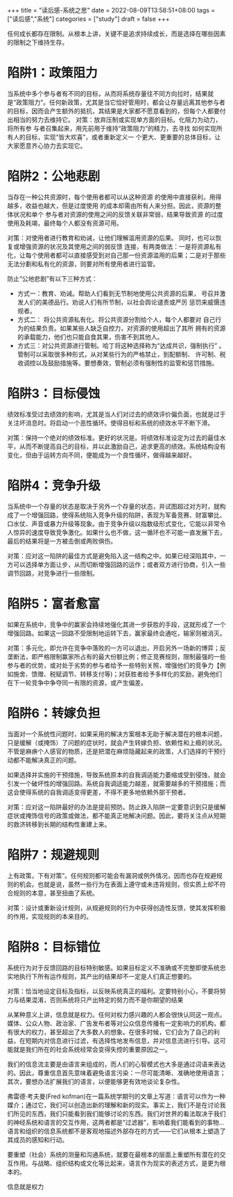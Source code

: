 +++
title = "读后感-系统之思"
date = 2022-08-09T13:58:51+08:00
tags = ["读后感","系统"]
categories = ["study"]
draft = false
+++

任何成长都存在限制。从根本上讲，关键不是追求持续成长，而是选择在哪些因素的限制之下维持生存。

# 陷阱1：政策阻力
当系统中多个参与者有不同的目标，从而将系统存量往不同方向拉时，结果就是“政策阻力"。任何新政策，尤其是当它恰好管用时，都会让存量远离其他参与者的目标，因而会产生额外的抵抗，其结果是大家都不愿意看到的，但每个人都要付出相当的努力去维持它。
对策：放弃压制或实现单方面的目标。化阻力为动力，将所有参 与者召集起来，用先前用于维持“政策阻力”的精力，去寻找 如何实现所有人的目标，实现“皆大欢喜”，或者重新定义一 个更大、更重要的总体目标，让大家愿意齐心协力去实现它。

# 陷阱2：公地悲剧
当存在一种公共资源时，每个使用者都可以从这种资源 的使用中直接获利，用得越多，收益也越大，但是过度使用 的成本却需由所有人来分担。因此，资源的整体状况和单个 参与者对资源的使用之间的反馈关联非常弱，结果导致资源 的过度使用及耗竭，最终每个人都没有资源可用。

对策：对使用者进行教育和劝诫，让他们理解滥用资源的后果。 同时，也可以恢复或增强资源的状况及其使用之间的弱反馈 连接，有两类做法：一是将资源私有化，让每个使用者都可以直接感受到对自己那一份资源滥用的后果；二是对于那些无法分劃和私有化的资源，则要对所有使用者进行监管。

防止“公地悲剧”有以下三种方式：
- 方式一：教育、劝诫。帮助人们看到无节制地使用公共资源的后果， 号召并激发人们的美德品行。劝说人们有所节制，以社会舆论谴责或严厉 惩罚来威慑违规者。
- 方式二： 将公共资源私有化。将公共资源分割给个人，每个人都要对 自己行为的结果负责。如果某些人缺乏自控力，对资源的使用超出了其所 拥有的资源的承载能力，他们也只能自食其果，伤害不到其他人。
- 方式三：对公共资源进行管制。哈丁将这种选择称为“达成共识，强制执行” 。管制可以采取很多种形式，从对某些行为的严格禁止，到配额制、 许可制、税收调控以及鼓励措施等。要想奏效，管制必须有强制性的监管和惩罚措施。

# 陷阱3：目标侵蚀

绩效标准受过去绩效的影响，尤其是当人们对过去的绩效评价偏负面，也就是过于关注坏消息时。将启动一个恶性循环。使得目标和系统的绩效水平不断下滑。

对策：保持一个绝对的绩效标准。更好的状况是。将绩效标准设定为过去的最佳水平，从而不断提高自己的目标，并以此激励自己，追求更高的绩效。系统结构没有变化，但由于运转方向不同，便能成为一个良性循环，做得越来越好。

# 陷阱4：竞争升级
当系统中一个存量的状态是取决于另外一个存量的状态，并试图超过对方时，就构成了一个增强回路，使得系统陷入竞争升级的陷阱，表现为军备竞赛、财富攀比、口水仗、声音或暴力升级等现象。由于竞争升级以指数级形式变化，它能以非常令人惊异的速度导致竞争激化。如果什么也不做，这一循环也不可能一直发展下去，最后的结果将是一方被击倒或两败俱伤。

对策：应对这一陷阱的最佳方式是避免陷入这一结构之中。如果已经深陷其中，一方可以选择单方面让步，从而切断增强回路的运作；或者双方进行协商，引入一些调节回路，对竞争进行一些限制。

# 陷阱5：富者愈富
如果在系统中，竞争中的赢家会持续地强化其进一步获胜的手段，这就形成了一个增强回路。如果这一回路不受限制地运转下去，赢家最终会通吃，输家则被消灭。

对策：多元化，即允许在竞争中落败的一方可以退出，开启另外一场新的博弈；反垄断法，即严格限制赢家所占有的最大份额比例；修正竞赛规则，限制最强的一些参与者的优势，或对处于劣势的参与者给予一些特别关照，增强他们的竞争力【例如施舍、馈赠、税赋调节、转移支付等)；对获胜者给予多样化的奖励，避免他们在下一轮竞争中争夺同一有限的资源，或产生偏差。

# 陷阱6：转嫁负担
当面对一个系统性问题时，如果采用的解决方案根本无助于解决潜在的根本问题，只是缓解（或掩饰）了问题的症状时，就会产生转嫁负担、依赖性和上瘾的状况。不管是麻痹个人感官的物质，还是把潜在麻烦隐藏起来的政策，人们选择的干预行动都不能解决真正的问题。

如果选择并实施的干预措施，导致系统原本的自我调适能力萎缩或受到侵蚀，就会引发一个破坏性的增强回路。系统自我调适能力越差，就需要越多的干预措施；而这会使得系统的自我调适变得更差，不得不更多地依赖外部干预者。

对策：应对这一陷阱最好的办法是提前预防。防止跌入陷阱一定要意识到只是缓解症状或掩饰信号的政策或做法，都不能真正地解决问题。因此，要将关注点从短期的救济转移到长期的结构性重建上来。

# 陷阱7：规避规则
上有政策，下有对策”。任何规则都可能会有漏洞或例外情况，因而也存在规避规则的机会。也就是说，虽然一些行为在表面上遵守或未违背规则，但实质上却不符合规则的本意，甚至扭曲了系统。

对策：设计或重新设计规则，从规避规则的行为中获得创造性反馈，使其发挥积极的作用，实现规则的本来目的。

# 陷阱8：目标错位
系统行为对于反馈回路的目标特别敏感。如果目标定义不准确或不完整即使系统忠实地执行下所有运作规则，其产出的结果却不一定是人们真正想要的。

对策：恰当地设定目标及指标，以反映系统真正的福利。定要特别小心，不要将努力与结果混淆，否则系统将只产出特定的努力而不是你期望的结果


从某种意义上讲，信息就是权力。任何对权力感兴趣的人都会很快认同这一观点。媒体、公众人物、政治家、广告发布者等对公众信息传播有一定影响力的机构，都有很大的权力，甚至超出了大多数人的想象。在很多时候，它们会为了自己的利益，在短期内对信息进行过滤，有选择性地发布信息，并对信息流进行引导。这可能就是我们所在的社会系统经常会变得失控的重要原因之一。

我们的信息流主要是由语言来组成的，而人们的心智模式也大多是通过词语来表达的。因此，尊重信息首先意味着避免语言污染：一尽可能清晰、准确地使用语言；其次，要想办法扩展我们的语言，以便能够更有效地谈论复杂性。

弗雷德·考夫曼(Fred kofman)在一篇系统学期刊的文章上写道：语言可以作为一种媒介；通过它，我们可以创造出新的理解和新的现实。事实上，我们不是在讨论我们所见的东西，我们只能看到我们能够讨论的东西。我们对世界的看法取决于我们的神经系统和语言的交互作用，这两者都是“过滤器”，影响着我们能看到的事物…语言和组织的信息系统都不是客观地描述外部存在的方式——它们从根本上塑造了其成员的感知和行动。

要重塑（社会）系统的测量和沟通系统，就要在最根本的层面上重塑所有潜在的交互作用。与战略、组织结构或文化等比起来，语言作为现实的表述方式，是更为根本的。

信息就是权力
